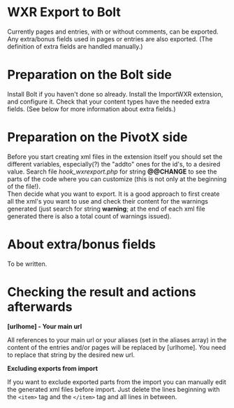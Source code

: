 
WXR Export to Bolt
==================

Currently pages and entries, with or without comments, can be exported. Any extra/bonus fields used in pages or entries are also exported. (The definition of extra fields are handled manually.)  

Preparation on the Bolt side
==========================

Install Bolt if you haven't done so already. Install the ImportWXR extension, and configure it. Check that your content types have the needed extra fields. (See below for more information about extra fields.)

Preparation on the PivotX side
==============================

Before you start creating xml files in the extension itself you should set the different variables, especially(?) the "addto" ones for the id's, to a desired value. Search file *hook_wxrexport.php* for string **@@CHANGE** to see the parts of the code where you can customize (this is not only at the beginning of the file!).  
Then decide what you want to export. It is a good approach to first create all the xml's you want to use and check their content for the warnings generated (just search for string **warning**; at the end of each xml file generated there is also a total count of warnings issued).

About extra/bonus fields
========================

To be written.

Checking the result and actions afterwards
==========================================

__[urlhome] - Your main url__

All references to your main url or your aliases (set in the aliases array) in the content of the entries and/or pages will be replaced by [urlhome]. You need to replace that string by the desired new url.

__Excluding exports from import__

If you want to exclude exported parts from the import you can manually edit the generated xml files before import. Just delete the lines beginning with the `<item>` tag and the `</item>` tag and all lines in between.